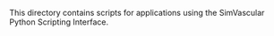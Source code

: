 
This directory contains scripts for applications using the SimVascular Python Scripting Interface.

